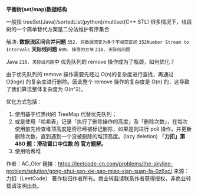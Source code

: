 **平衡树(set/map)数据结构**

一般指 treeSet(Java)/sortedList(python)/multiset(C++ STL)
很多情况下，线段树的一个简单替代方案是二分法维护有序集合

解决:
**数据流区间合并问题**
`352. 将数据流变为多个不相交区间`
`352Number Stream to Intervals`
**天际线问题**
`699. 掉落的方块`
`218. 天际线问题`

Java
`218. 天际线问题`中
优先队列的 remove 操作成为了瓶颈，如何优化？

由于优先队列的 remove 操作需要先经过 O(n)的复杂度进行查找，再通过 O(logn) 的复杂度进行删除。因此整个 remove 操作的复杂度是 O(n) 的，这导致了我们算法整体复杂度为 O(n^2)。

优化方式包括：

1. 使用基于红黑树的 TreeMap 代替优先队列；
2. 或是使用「哈希表」记录「执行了删除操作的高度」及「删除次数」，在每次使用前先检查堆顶高度是否已经被标记删除，如果是则进行 poll 操作，并更新删除次数，直到遇到一个没被删除的堆顶高度。(lazy deletion)
   **「力扣」第 480 题：滑动窗口中位数 的 官方题解。**
3. 使用哈希堆

作者：AC_OIer
链接：https://leetcode-cn.com/problems/the-skyline-problem/solution/gong-shui-san-xie-sao-miao-xian-suan-fa-0z6xc/
来源：力扣（LeetCode）
著作权归作者所有。商业转载请联系作者获得授权，非商业转载请注明出处。
